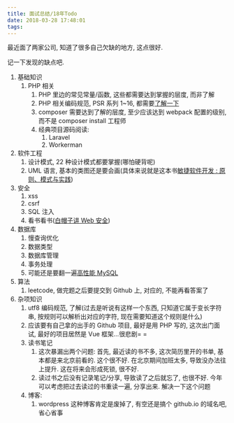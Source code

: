 ```yaml
---
title: 面试总结/18年Todo
date: 2018-03-28 17:48:01
tags:
---
```


最近面了两家公司, 知道了很多自己欠缺的地方, 这点很好.

记一下发现的缺点吧.

1.  基础知识
    1.  PHP 相关
        1.  PHP 里边的常见常量/函数, 这些都需要达到掌握的层度, 而非了解
        2.  PHP 相关编码规范, PSR 系列 1~16, 都需要[了解一下](https://psr.phphub.org)
        3.  composer 需要达到了解的层度, 至少应该达到 webpack 配置的级别, 而不是 composer install 工程师
        4.  经典项目源码阅读:
            1.  Laravel
            2.  Workerman
2.  软件工程
    1.  设计模式, 22 种设计模式都要掌握(哪怕硬背呢)
    2.  UML 语言, 基本的类图还是要会画(具体来说就是这本书[敏捷软件开发 : 原则、模式与实践](https://www.duokan.com/book/152750))
3.  安全
    1.  xss
    2.  csrf
    3.  SQL 注入
    4.  看书看书([白帽子讲 Web 安全](https://www.duokan.com/book/77097))
4.  数据库
    1.  慢查询优化
    2.  数据类型
    3.  数据库管理
    4.  事务处理
    5.  可能还是要翻一遍[高性能 MySQL](https://book.douban.com/review/8122660/)
5.  算法
    1.  leetcode, 做完题之后要提交到 Github 上, 对应的, 不能再看答案了
6.  杂项知识
    1.  utf8 编码规范, 了解(过去是听说有这样一个东西, 只知道它属于变长字符串, 按规则可以解析出对应的字符, 现在需要知道这个规则是什么)
    2.  应该要有自己拿的出手的 Github 项目, 最好是用 PHP 写的, 这次出门面试, 最好的项目居然是 Vue 框架...很悲剧= =
    3.  读书笔记
        1.  这次暴漏出两个问题: 首先, 最近读的书不多, 这次简历里开的书单, 基本都是来北京前看的. 这个很不好. 在北京期间加班太多, 导致没办法往上提升. 这在将来会形成死锁, 很不好.
        2.  读过书之后没有记录笔记/分享, 导致读了之后就忘了, 也很不好. 今年可以考虑把过去读过的书重读一遍, 分享出来. 解决一下这个问题
    4.  博客:
        1.  wordpress 这种博客肯定是废掉了, 有空还是搞个 github.io 的域名吧, 省心省事
